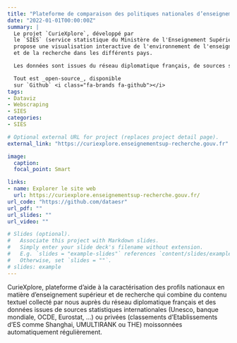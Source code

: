 ```yaml
---
title: "Plateforme de comparaison des politiques nationales d’enseignement et de recherche"
date: "2022-01-01T00:00:00Z"
summary: |
  Le projet `CurieXplore`, développé par 
  le `SIES` (service statistique du Ministère de l'Enseignement Supérieur et de la Recherche)
  propose une visualisation interactive de l'environnement de l'enseignement
  et de la recherche dans les différents pays. 

  Les données sont issues du réseau diplomatique français, de sources statistiques internationales ou _webscrappées_ quand elles concernent des institutions privées.

  Tout est _open-source_, disponible
  sur `Github` <i class="fa-brands fa-github"></i>
tags:
- Dataviz
- Webscraping
- SIES
categories:
- SIES

# Optional external URL for project (replaces project detail page).
external_link: "https://curiexplore.enseignementsup-recherche.gouv.fr"

image:
  caption: 
  focal_point: Smart

links:
- name: Explorer le site web
  url: https://curiexplore.enseignementsup-recherche.gouv.fr/
url_code: "https://github.com/dataesr"
url_pdf: ""
url_slides: ""
url_video: ""

# Slides (optional).
#   Associate this project with Markdown slides.
#   Simply enter your slide deck's filename without extension.
#   E.g. `slides = "example-slides"` references `content/slides/example-slides.md`.
#   Otherwise, set `slides = ""`.
# slides: example
---
```


CurieXplore, plateforme d’aide à la caractérisation des profils nationaux en matière d’enseignement supérieur et de recherche qui combine du contenu textuel collecté par nous auprès du réseau diplomatique français et des données issues de sources statistiques internationales (Unesco, banque mondiale, OCDE, Eurostat, …) ou privées (classements d’Etablissements d’ES comme Shanghai, UMULTIRANK ou THE) moissonnées automatiquement régulièrement.